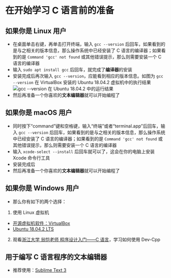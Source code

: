 # 在开始学习 C 语言前的准备

## 如果你是 Linux 用户
* 在桌面单击右键，再单击打开终端，输入 `gcc --version` 后回车，如果看到的是与之相关的版本信息，那么操作系统中已经安装了 C 语言的编译器；如果看到的是 `Command 'gcc' not found` 或其他错误提示，那么则需要安装一个 C 语言的编译器
* 输入 `sudo apt install gcc` 后回车，就完成了**编译器**的安装
* 安装完成后再次输入 `gcc --version`，应能看到相应的版本信息。如图为 `gcc --version` 在 VirtualBox 安装的 Ubuntu 18.04.2 虚拟机中的执行结果
![`gcc --version` 在 Ubuntu 18.04.2 中的运行结果](./figures/ubuntu_gcc_version)
* 然后再准备一个你喜欢的**文本编辑器**就可以开始编程了

## 如果你是 macOS 用户
* 同时按下“command”键和空格键，输入“终端”或者“terminal.app”后回车，输入 `gcc --version` 后回车，如果看到的是与之相关的版本信息，那么操作系统中已经安装了 C 语言的编译器；如果看到的是 `Command 'gcc' not found` 或其他错误提示，那么则需要安装一个 C 语言的编译器
* 输入 `xcode-select --install` 后回车就可以了，这会在你的电脑上安装 Xcode 命令行工具
* 安装完成后
* 然后再准备一个你喜欢的**文本编辑器**就可以开始编程了

## 如果你是 Windows 用户
* 那么你有如下的两个选择：
1. 使用 Linux 虚拟机
  * [开源虚拟机软件：VirtualBox](https://www.virtualbox.org/wiki/Downloads)
  * [Ubuntu 18.04.2 LTS](https://ubuntu.com/download/desktop)

2. 观看[浙江大学 翁恺老师 程序设计入门——C 语言](http://www.icourse163.org/course/ZJU-199001?tid=235001)，学习如何使用 Dev-Cpp

## 用于编写 C 语言程序的**文本编辑器**
* 推荐使用：[Sublime Text 3](https://www.sublimetext.com/3)
